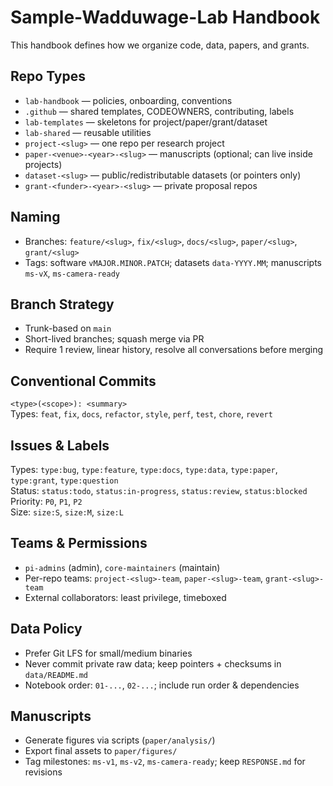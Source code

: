 # Sample-Wadduwage-Lab Handbook

This handbook defines how we organize code, data, papers, and grants.

## Repo Types
- `lab-handbook` — policies, onboarding, conventions
- `.github` — shared templates, CODEOWNERS, contributing, labels
- `lab-templates` — skeletons for project/paper/grant/dataset
- `lab-shared` — reusable utilities
- `project-<slug>` — one repo per research project
- `paper-<venue>-<year>-<slug>` — manuscripts (optional; can live inside projects)
- `dataset-<slug>` — public/redistributable datasets (or pointers only)
- `grant-<funder>-<year>-<slug>` — private proposal repos

## Naming
- Branches: `feature/<slug>`, `fix/<slug>`, `docs/<slug>`, `paper/<slug>`, `grant/<slug>`
- Tags: software `vMAJOR.MINOR.PATCH`; datasets `data-YYYY.MM`; manuscripts `ms-vX`, `ms-camera-ready`

## Branch Strategy
- Trunk-based on `main`
- Short-lived branches; squash merge via PR
- Require 1 review, linear history, resolve all conversations before merging

## Conventional Commits
`<type>(<scope>): <summary>`  
Types: `feat`, `fix`, `docs`, `refactor`, `style`, `perf`, `test`, `chore`, `revert`

## Issues & Labels
Types: `type:bug`, `type:feature`, `type:docs`, `type:data`, `type:paper`, `type:grant`, `type:question`  
Status: `status:todo`, `status:in-progress`, `status:review`, `status:blocked`  
Priority: `P0`, `P1`, `P2`  
Size: `size:S`, `size:M`, `size:L`

## Teams & Permissions
- `pi-admins` (admin), `core-maintainers` (maintain)
- Per-repo teams: `project-<slug>-team`, `paper-<slug>-team`, `grant-<slug>-team`
- External collaborators: least privilege, timeboxed

## Data Policy
- Prefer Git LFS for small/medium binaries
- Never commit private raw data; keep pointers + checksums in `data/README.md`
- Notebook order: `01-...`, `02-...`; include run order & dependencies

## Manuscripts
- Generate figures via scripts (`paper/analysis/`)
- Export final assets to `paper/figures/`
- Tag milestones: `ms-v1`, `ms-v2`, `ms-camera-ready`; keep `RESPONSE.md` for revisions
